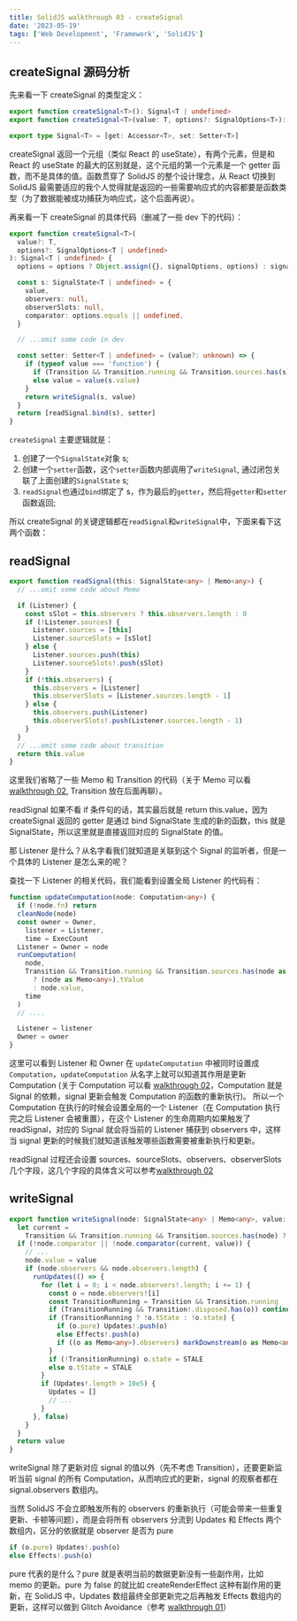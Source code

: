 ```yaml
---
title: SolidJS walkthrough 03 - createSignal
date: '2023-05-19'
tags: ['Web Development', 'Framework', 'SolidJS']
---
```


## createSignal 源码分析

先来看一下 createSignal 的类型定义：

```typescript
export function createSignal<T>(): Signal<T | undefined>
export function createSignal<T>(value: T, options?: SignalOptions<T>): Signal<T>

export type Signal<T> = [get: Accessor<T>, set: Setter<T>]
```

createSignal 返回一个元组（类似 React 的 useState），有两个元素，但是和 React 的 useState 的最大的区别就是，这个元组的第一个元素是一个 getter 函数，而不是具体的值。函数贯穿了 SolidJS 的整个设计理念，从 React 切换到 SolidJS 最需要适应的我个人觉得就是返回的一些需要响应式的内容都要是函数类型（为了数据能被成功捕获为响应式，这个后面再说）。

再来看一下 createSignal 的具体代码（删减了一些 dev 下的代码）：

```typescript
export function createSignal<T>(
  value?: T,
  options?: SignalOptions<T | undefined>
): Signal<T | undefined> {
  options = options ? Object.assign({}, signalOptions, options) : signalOptions

  const s: SignalState<T | undefined> = {
    value,
    observers: null,
    observerSlots: null,
    comparator: options.equals || undefined,
  }

  // ...omit some code in dev

  const setter: Setter<T | undefined> = (value?: unknown) => {
    if (typeof value === 'function') {
      if (Transition && Transition.running && Transition.sources.has(s)) value = value(s.tValue)
      else value = value(s.value)
    }
    return writeSignal(s, value)
  }
  return [readSignal.bind(s), setter]
}
```

`createSignal` 主要逻辑就是：

1. 创建了一个`SignalState`对象 s;
2. 创建一个`setter`函数，这个`setter`函数内部调用了`writeSignal`, 通过闭包关联了上面创建的`SignalState` s;
3. `readSignal`也通过`bind`绑定了 s，作为最后的`getter`，然后将`getter`和`setter`函数返回;

所以 createSignal 的关键逻辑都在`readSignal`和`writeSignal`中，下面来看下这两个函数：

## readSignal

```typescript
export function readSignal(this: SignalState<any> | Memo<any>) {
  // ...omit some code about Memo

  if (Listener) {
    const sSlot = this.observers ? this.observers.length : 0
    if (!Listener.sources) {
      Listener.sources = [this]
      Listener.sourceSlots = [sSlot]
    } else {
      Listener.sources.push(this)
      Listener.sourceSlots!.push(sSlot)
    }
    if (!this.observers) {
      this.observers = [Listener]
      this.observerSlots = [Listener.sources.length - 1]
    } else {
      this.observers.push(Listener)
      this.observerSlots!.push(Listener.sources.length - 1)
    }
  }
  // ...omit some code about transition
  return this.value
}
```

这里我们省略了一些 Memo 和 Transition 的代码（关于 Memo 可以看 [walkthrough 02](/blog/23-04-solidjs-02-types-in-signal), Transition 放在后面再聊）。

readSignal 如果不看 if 条件句的话，其实最后就是 return this.value，因为 createSignal 返回的 getter 是通过 bind SignalState 生成的新的函数，this 就是 SignalState，所以这里就是直接返回对应的 SignalState 的值。

那 Listener 是什么？从名字看我们就知道是关联到这个 Signal 的监听者，但是一个具体的 Listener 是怎么来的呢？

查找一下 Listener 的相关代码，我们能看到设置全局 Listener 的代码有：

```typescript
function updateComputation(node: Computation<any>) {
  if (!node.fn) return
  cleanNode(node)
  const owner = Owner,
    listener = Listener,
    time = ExecCount
  Listener = Owner = node
  runComputation(
    node,
    Transition && Transition.running && Transition.sources.has(node as Memo<any>)
      ? (node as Memo<any>).tValue
      : node.value,
    time
  )
  // ....

  Listener = listener
  Owner = owner
}
```

这里可以看到 Listener 和 Owner 在 `updateComputation` 中被同时设置成 `Computation`，`updateComputation` 从名字上就可以知道其作用是更新 Computation (关于 Computation 可以看 [walkthrough 02](/blog/23-04-solidjs-02-types-in-signal)，Computation 就是 Signal 的依赖，signal 更新会触发 Computation 的函数的重新执行)。
所以一个 Computation 在执行的时候会设置全局的一个 Listener（在 Computation 执行完之后 Listener 会被重置），在这个 Listener 的生命周期内如果触发了 readSignal，对应的 Signal 就会将当前的 Listener 捕获到 observers 中，这样当 signal 更新的时候我们就知道该触发哪些函数需要被重新执行和更新。

readSignal 过程还会设置 sources、sourceSlots、observers、observerSlots 几个字段，这几个字段的具体含义可以参考[walkthrough 02](/blog/23-04-solidjs-02-types-in-signal)

## writeSignal

```typescript
export function writeSignal(node: SignalState<any> | Memo<any>, value: any, isComp?: boolean) {
  let current =
    Transition && Transition.running && Transition.sources.has(node) ? node.tValue : node.value
  if (!node.comparator || !node.comparator(current, value)) {
    // ...
    node.value = value
    if (node.observers && node.observers.length) {
      runUpdates(() => {
        for (let i = 0; i < node.observers!.length; i += 1) {
          const o = node.observers![i]
          const TransitionRunning = Transition && Transition.running
          if (TransitionRunning && Transition!.disposed.has(o)) continue
          if (TransitionRunning ? !o.tState : !o.state) {
            if (o.pure) Updates!.push(o)
            else Effects!.push(o)
            if ((o as Memo<any>).observers) markDownstream(o as Memo<any>)
          }
          if (!TransitionRunning) o.state = STALE
          else o.tState = STALE
        }
        if (Updates!.length > 10e5) {
          Updates = []
          // ...
        }
      }, false)
    }
  }
  return value
}
```

writeSignal 除了更新对应 signal 的值以外（先不考虑 Transition），还要更新监听当前 signal 的所有 Computation，从而响应式的更新，signal 的观察者都在 signal.observers 数组内。

当然 SolidJS 不会立即触发所有的 observers 的重新执行（可能会带来一些重复更新、卡顿等问题），而是会将所有 observers 分流到 Updates 和 Effects 两个数组内，区分的依据就是 observer 是否为 pure

```typescript
if (o.pure) Updates!.push(o)
else Effects!.push(o)
```

pure 代表的是什么？pure 就是表明当前的数据更新没有一些副作用，比如 memo 的更新。pure 为 false 的就比如 createRenderEffect 这种有副作用的更新，在 SolidJS 中，Updates 数组最终全部更新完之后再触发 Effects 数组内的更新，这样可以做到 Glitch Avoidance（参考 [walkthrough 01](/blog/23-03-solidjs-01-reactive-and-signal)）

